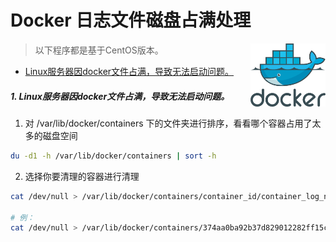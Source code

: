 # Docker 日志文件磁盘占满处理

<img src="./images/Docker.png" style="width:120px;float: right" class="no-zoom" />

> 以下程序都是基于CentOS版本。

* [Linux服务器因docker文件占满，导致无法启动问题。](/problem/docker-compose-problem?id=_1-linux服务器因docker文件占满，导致无法启动问题。)

##### 1. Linux服务器因docker文件占满，导致无法启动问题。

1. 对 /var/lib/docker/containers 下的文件夹进行排序，看看哪个容器占用了太多的磁盘空间

``` bash 
du -d1 -h /var/lib/docker/containers | sort -h
```

2. 选择你要清理的容器进行清理
   
``` bash 
cat /dev/null > /var/lib/docker/containers/container_id/container_log_name

# 例：
cat /dev/null > /var/lib/docker/containers/374aa0ba92b37d829012282ff15c1bb838d95dedb54589874c4285991be2d4aa/374aa0ba92b37d829012282ff15c1bb838d95dedb54589874c4285991be2d4aa-json.log
```

